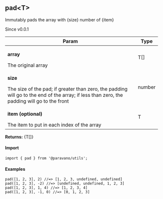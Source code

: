 <h2>pad&lt;T&gt;</h2>
<p>Immutably pads the array with {size} number of {item}</p>
<p>Since v0.0.1</p>
<table>
      <thead>
      <tr>
        <th>Param</th>
        <th>Type</th></tr>
      </thead>
      <tbody><tr><td><p><b>array</b></p>The original array</td><td>T[]</td></tr><tr><td><p><b>size</b></p>The size of the pad; if greater than zero, the padding will go to the end of the array; if less than zero, the padding will go to the front</td><td>number</td></tr><tr><td><p><b>item <span>(optional)</span></b></p>The item to put in each index of the array</td><td>T</td></tr></tbody>
    </table><p><b>Returns:</b> {T[]}</p>
<h4>Import</h4>

```
import { pad } from '@paravano/utils';
```

  <h4>Examples</h4>




```    
pad([1, 2, 3], 2) //=> [1, 2, 3, undefined, undefined]
pad([1, 2, 3], -2) //=> [undefined, undefined, 1, 2, 3]
pad([1, 2, 3], 1, 4) //=> [1, 2, 3, 4]
pad([1, 2, 3], -1, 0) //=> [0, 1, 2, 3]
```

    